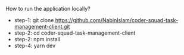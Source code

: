 How to run the application locally?

- step-1: git clone https://github.com/NabinIslam/coder-squad-task-management-client.git
- step-2: cd coder-squad-task-management-client
- step-2: npm install
- step-4: yarn dev
